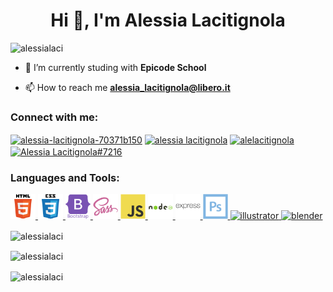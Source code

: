 <h1 align="center">Hi 👋, I'm Alessia Lacitignola</h1>
<p align="left"> <img src="https://komarev.com/ghpvc/?username=alessialaci&label=Profile%20views&color=fb8c01&style=flat" alt="alessialaci" /> </p>

- 📒 I’m currently studing with **Epicode School**

- 📫 How to reach me **alessia_lacitignola@libero.it**

<h3 align="left">Connect with me:</h3>
<p align="left">
<a href="https://linkedin.com/in/alessia-lacitignola-70371b150" target="_blank"><img align="center" src="https://raw.githubusercontent.com/rahuldkjain/github-profile-readme-generator/master/src/images/icons/Social/linked-in-alt.svg" alt="alessia-lacitignola-70371b150" height="30" width="40" /></a>
<a href="https://fb.com/alessia lacitignola" target="_blank"><img align="center" src="https://raw.githubusercontent.com/rahuldkjain/github-profile-readme-generator/master/src/images/icons/Social/facebook.svg" alt="alessia lacitignola" height="30" width="40" /></a>
<a href="https://instagram.com/alelacitignola" target="_blank"><img align="center" src="https://raw.githubusercontent.com/rahuldkjain/github-profile-readme-generator/master/src/images/icons/Social/instagram.svg" alt="alelacitignola" height="30" width="40" /></a>
<a href="https://discord.gg/Alessia Lacitignola#7216" target="_blank"><img align="center" src="https://raw.githubusercontent.com/rahuldkjain/github-profile-readme-generator/master/src/images/icons/Social/discord.svg" alt="Alessia Lacitignola#7216" height="30" width="40" /></a>
</p>

<h3 align="left">Languages and Tools:</h3>
<p align="left">

<a href="https://www.w3.org/html/" target="_blank" rel="noreferrer"> <img src="https://raw.githubusercontent.com/devicons/devicon/master/icons/html5/html5-original-wordmark.svg" alt="html5" width="40" height="40"/> </a>     <a href="https://www.w3schools.com/css/" target="_blank" rel="noreferrer"> <img src="https://raw.githubusercontent.com/devicons/devicon/master/icons/css3/css3-original-wordmark.svg" alt="css3" width="40" height="40"/> </a>     <a href="https://getbootstrap.com" target="_blank" rel="noreferrer"> <img src="https://raw.githubusercontent.com/devicons/devicon/master/icons/bootstrap/bootstrap-plain-wordmark.svg" alt="bootstrap" width="40" height="40"/> </a>     <a href="https://sass-lang.com" target="_blank" rel="noreferrer"> <img src="https://raw.githubusercontent.com/devicons/devicon/master/icons/sass/sass-original.svg" alt="sass" width="40" height="40"/> </a>  </a> <a href="https://developer.mozilla.org/en-US/docs/Web/JavaScript" target="_blank" rel="noreferrer"> <img src="https://raw.githubusercontent.com/devicons/devicon/master/icons/javascript/javascript-original.svg" alt="javascript" width="40" height="40"/> </a>     <a href="https://nodejs.org" target="_blank" rel="noreferrer"> <img src="https://raw.githubusercontent.com/devicons/devicon/master/icons/nodejs/nodejs-original-wordmark.svg" alt="nodejs" width="40" height="40"/> </a>     <a href="https://expressjs.com" target="_blank" rel="noreferrer"> <img src="https://raw.githubusercontent.com/devicons/devicon/master/icons/express/express-original-wordmark.svg" alt="express" width="40" height="40"/> </a>     <a href="https://www.photoshop.com/en" target="_blank" rel="noreferrer"> <img src="https://raw.githubusercontent.com/devicons/devicon/master/icons/photoshop/photoshop-line.svg" alt="photoshop" width="40" height="40"/> </a>     <a href="https://www.adobe.com/in/products/illustrator.html" target="_blank" rel="noreferrer"> <img src="https://www.vectorlogo.zone/logos/adobe_illustrator/adobe_illustrator-icon.svg" alt="illustrator" width="40" height="40"/>  <a href="https://www.blender.org/" target="_blank" rel="noreferrer"> <img src="https://download.blender.org/branding/community/blender_community_badge_white.svg" alt="blender" width="40" height="40"/> </a></p>

<p><img align="center" src="https://github-readme-stats.vercel.app/api/top-langs?username=alessialaci&show_icons=true&theme=dark&title_color=fb8c01&text_color=ffffff&bg_color=151515&locale=en&layout=compact" alt="alessialaci" /></p>


<p><img align="center" src="https://github-readme-stats.vercel.app/api?username=alessialaci&show_icons=true&theme=dark&title_color=fb8c01&text_color=ffffff&bg_color=151515&locale=en" alt="alessialaci" /></p>


<p><img align="center" src="https://github-readme-streak-stats.herokuapp.com/?user=alessialaci&theme=dark" alt="alessialaci" /></p>
